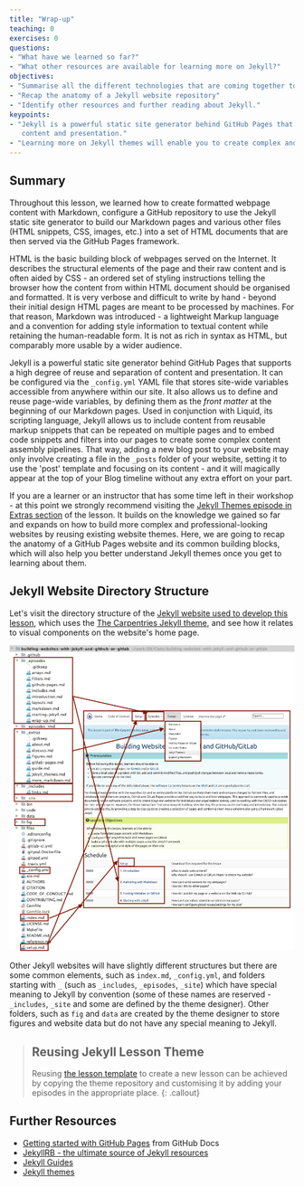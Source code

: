 ```yaml
---
title: "Wrap-up"
teaching: 0
exercises: 0
questions:
- "What have we learned so far?"
- "What other resources are available for learning more on Jekyll?"
objectives:
- "Summarise all the different technologies that are coming together to create GitHub Pages websites"
- "Recap the anatomy of a Jekyll website repository"
- "Identify other resources and further reading about Jekyll."
keypoints:
- "Jekyll is a powerful static site generator behind GitHub Pages that supports a high degree of reuse and separation of 
   content and presentation."
- "Learning more on Jekyll themes will enable you to create complex and professional-looking websites."   
---
```


## Summary

Throughout this lesson, we learned how to create formatted webpage content with Markdown, configure a GitHub 
repository to use the Jekyll static site generator to build our Markdown pages and various other files 
(HTML snippets, CSS, images, etc.) into a set of HTML documents that are then served via the GitHub Pages framework.

HTML is the basic building block of webpages served on the Internet. It describes the structural elements of the 
page and their raw content and is often aided by CSS - an ordered set of styling instructions telling the browser 
how the content from within HTML document should be organised and formatted. It is very verbose and difficult 
to write by hand - beyond their initial design HTML pages are meant to be processed by machines. 
For that reason, Markdown was introduced - a lightweight Markup language and a convention for 
adding style information to textual content while retaining the human-readable form. It is not as rich in syntax as HTML,
but comparably more usable by a wider audience. 

Jekyll is a powerful static site generator behind GitHub Pages that supports a high degree of reuse and separation of 
content and presentation. It can be configured via the `_config.yml` YAML file 
that stores site-wide variables accessible from anywhere within our site. 
It also allows us to define and reuse page-wide variables, by defining them as the *front matter* at the beginning of
our Markdown pages. Used in conjunction with Liquid, its scripting language, Jekyll allows us to include content from 
reusable markup snippets that can be repeated on multiple pages and to embed code snippets and filters into our pages to 
create some complex content assembly pipelines. That way, adding a new blog post to your website may only involve 
creating a file in the `_posts` folder of your website, setting it to use the 'post' template and focusing on its 
content - and it will magically appear at the top of your Blog timeline without any extra effort on your part.

If you are a learner or an instructor that has some time left in their workshop - at this point 
we strongly recommend visiting the [Jekyll Themes episode in Extras section](../_extras/jekyll_themes.md) of the 
lesson. It builds on the knowledge we 
gained so far and expands on how to build more complex and 
professional-looking websites by reusing existing website themes. Here, we are going to recap the anatomy of 
a GitHub Pages website and its common building blocks, which will also help you better understand Jekyll themes once 
you get to learning about them. 

## Jekyll Website Directory Structure

Let's visit the directory structure of the [Jekyll website used to develop this lesson](https://github.com/carpentries-incubator/building-websites-with-jekyll-and-github-or-gitlab), which uses the 
[The Carpentries Jekyll theme](https://github.com/carpentries-incubator/template), and see how it relates to visual components on the website's home page.

![directory-structure-home-page](../fig/directory-structure-home-page-combined-annotated.png) 

Other Jekyll websites will have slightly different structures but there are some common elements, such as `index.md`, 
`_config.yml`, and folders starting with `_` (such as `_includes`, `_episodes`, `_site`) which have special meaning to Jekyll by
convention (some of these names are reserved - `_includes`, `_site` and some are defined by the theme designer). 
Other folders, such as `fig` and `data` are created by the theme designer to store figures and website data but do not have 
any special meaning to Jekyll. 

> ## Reusing Jekyll Lesson Theme 
>Reusing [the lesson template](https://github.com/carpentries-incubator/template) to create a new lesson can be achieved by copying the theme repository and customising it by adding your episodes in the appropriate place. 
{: .callout}

## Further Resources
- [Getting started with GitHub Pages](https://docs.github.com/en/free-pro-team@latest/github/working-with-github-pages/getting-started-with-github-pages) from GitHub Docs
- [JekyllRB - the ultimate source of Jekyll resources](https://jekyllrb.com/)
- [Jekyll Guides](https://jekyllrb.com/resources/#guides)
- [Jekyll themes](https://jekyllrb.com/resources#themes)
